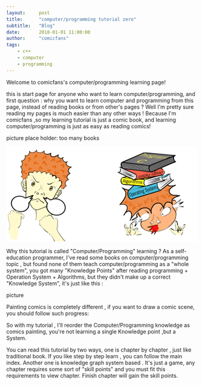 ```yaml
---
layout:     post
title:      "computer/programming tutorial zero"
subtitle:   "Blog"
date:       2018-01-01 11:00:00
author:     "comicfans"
tags:
    - c++
    - computer
    - programming
---
```


Welcome to comicfans's computer/programming learning page!

this is start page for anyone who want to learn computer/programming, and first question : why you want to learn computer and programming from this page, instead of reading books or from other's pages ? Well I'm pretty sure reading my pages is much easier than any other ways ! Because I'm comicfans ,so my learning tutorial is just a comic book, and learning computer/programming is just as easy as reading comics!

picture place holder: too many books

![before and after you decide to learn programming](/images/2018-01-01-computer-tutorial-index.markdown/before_and_after_decide_to_learn_programming.png)


Why this tutorial is called "Computer/Programming" learning ? As a self-education programmer, I've read some books on computer/programming topic , but found none of them teach computer/programming as a "whole system", you got many "Knowledge Points" after reading programming + Operation System + Algorithms, but they didn't make up a correct "Knowledge System", it's just like this :



picture


Painting comics is completely different , if you want to draw a comic scene, you should follow such progress:




So with my tutorial , I'll reorder the Computer/Programming knowledge as comics painting, you're not learning a single Knowledge point ,but a System.


You can read this tutorial by two ways, one is chapter by chapter , just like traditional book. If you like step by step learn , you can follow the main index. Another one is knowledge graph system based . It's just a game,  any chapter requires some sort of "skill points" and you must fit this requirements to view chapter. Finish chapter will gain the skill points. 



